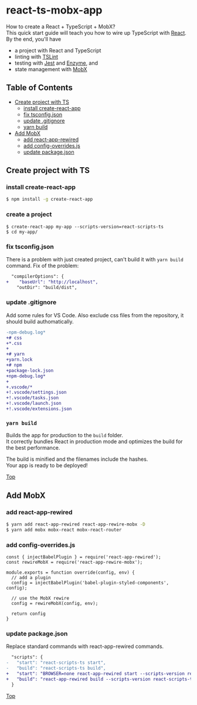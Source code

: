 # react-ts-mobx-app
How to create a React + TypeScript + MobX?<br>
This quick start guide will teach you how to wire up TypeScript with [React](http://facebook.github.io/react/).
By the end, you'll have

* a project with React and TypeScript
* linting with [TSLint](https://github.com/palantir/tslint)
* testing with [Jest](https://facebook.github.io/jest/) and [Enzyme](http://airbnb.io/enzyme/), and
* state management with [MobX](https://mobx.js.org/)

## Table of Contents

- [Create project with TS](#create-project-with-ts)
  - [install create-react-app](#install-create-react-app)
  - [fix tsconfig.json](#fix-tsconfigjson)
  - [update .gitignore](#update-gitignore)
  - [yarn build](#yarn-build)
- [Add MobX](#add-mobx)
  - [add react-app-rewired](#add-react-app-rewired)
  - [add config-overrides.js](#add-config-overridesjs)
  - [update package.json](#update-packagejson)

## Create project with TS

### install create-react-app
```bash
$ npm install -g create-react-app
```

### create a project
```shell
$ create-react-app my-app --scripts-version=react-scripts-ts
$ cd my-app/
```

### fix tsconfig.json
There is a problem with just created project, can't build it with `yarn build` command. Fix of the problem:
```diff
  "compilerOptions": {
+    "baseUrl": "http://localhost",
    "outDir": "build/dist",
```

### update .gitignore
Add some rules for VS Code. Also exclude css files from the repository, it should build authomatically.
```diff
-npm-debug.log*
+# css
+*.css
+
+# yarn
+yarn.lock
+# npm
+package-lock.json
+npm-debug.log*
+
+.vscode/*
+!.vscode/settings.json
+!.vscode/tasks.json
+!.vscode/launch.json
+!.vscode/extensions.json
```

### `yarn build`

Builds the app for production to the `build` folder.<br>
It correctly bundles React in production mode and optimizes the build for the best performance.

The build is minified and the filenames include the hashes.<br>
Your app is ready to be deployed!

[Top](#top)

## Add MobX

### add react-app-rewired
```bash
$ yarn add react-app-rewired react-app-rewire-mobx -D
$ yarn add mobx mobx-react mobx-react-router
```

### add config-overrides.js
```
const { injectBabelPlugin } = require('react-app-rewired');
const rewireMobX = require('react-app-rewire-mobx');

module.exports = function override(config, env) {
  // add a plugin
  config = injectBabelPlugin('babel-plugin-styled-components', config);

  // use the MobX rewire
  config = rewireMobX(config, env);

  return config
}
```

### update package.json
Replace standard commands with react-app-rewired commands.
```diff
  "scripts": {
-   "start": "react-scripts-ts start",
-   "build": "react-scripts-ts build",
+   "start": "BROWSER=none react-app-rewired start --scripts-version react-scripts-ts",
+   "build": "react-app-rewired build --scripts-version react-scripts-ts",
  }
```

[Top](#top)
